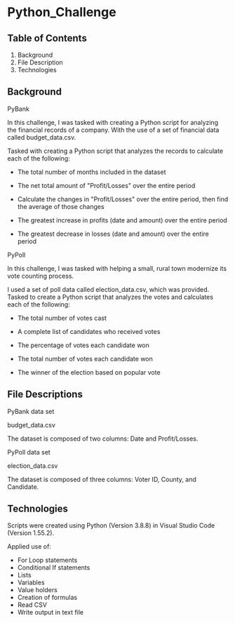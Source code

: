 # Python_Challenge

## Table of Contents
1. Background
2. File Description
3. Technologies

## Background

PyBank

In this challenge, I was tasked with creating a Python script for analyzing the financial records of a company. With the use of a set of financial data called budget_data.csv.

Tasked with creating a Python script that analyzes the records to calculate each of the following:

- The total number of months included in the dataset

- The net total amount of "Profit/Losses" over the entire period

- Calculate the changes in "Profit/Losses" over the entire period, then find the average of those changes

- The greatest increase in profits (date and amount) over the entire period

- The greatest decrease in losses (date and amount) over the entire period

PyPoll

In this challenge, I was tasked with helping a small, rural town modernize its vote counting process.

I used a set of poll data called election_data.csv, which was provided. Tasked to create a Python script that analyzes the votes and calculates each of the following:

- The total number of votes cast

- A complete list of candidates who received votes

- The percentage of votes each candidate won

- The total number of votes each candidate won

- The winner of the election based on popular vote

## File Descriptions

PyBank data set

budget_data.csv

The dataset is composed of two columns: Date and Profit/Losses.

PyPoll data set

election_data.csv

The dataset is composed of three columns: Voter ID, County, and Candidate.

## Technologies

Scripts were created using Python (Version 3.8.8) in Visual Studio Code (Version 1.55.2). 

Applied use of:

- For Loop statements
- Conditional If statements
- Lists
- Variables
- Value holders
- Creation of formulas
- Read CSV
- Write output in text file



